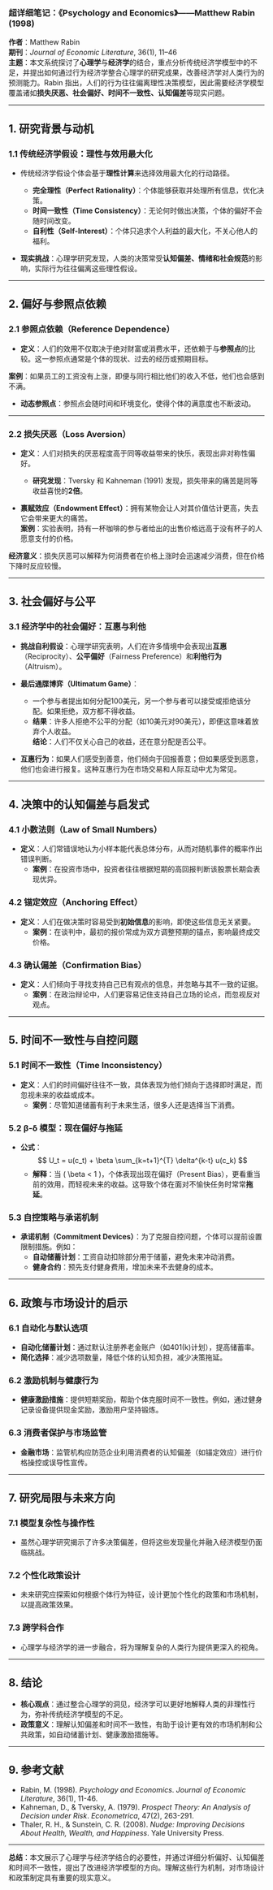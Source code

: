 ### **超详细笔记：《Psychology and Economics》——Matthew Rabin (1998)**  

**作者**：Matthew Rabin  
**期刊**：*Journal of Economic Literature*, 36(1), 11–46  
**主题**：本文系统探讨了**心理学**与**经济学**的结合，重点分析传统经济学模型中的不足，并提出如何通过行为经济学整合心理学的研究成果，改善经济学对人类行为的预测能力。Rabin 指出，人们的行为往往偏离理性决策模型，因此需要经济学模型覆盖诸如**损失厌恶、社会偏好、时间不一致性、认知偏差**等现实问题。  

---

## **1. 研究背景与动机**

### **1.1 传统经济学假设：理性与效用最大化**  
- 传统经济学假设个体会基于**理性计算**来选择效用最大化的行动路径。  
  - **完全理性（Perfect Rationality）**：个体能够获取并处理所有信息，优化决策。  
  - **时间一致性（Time Consistency）**：无论何时做出决策，个体的偏好不会随时间改变。  
  - **自利性（Self-Interest）**：个体只追求个人利益的最大化，不关心他人的福利。  

- **现实挑战**：心理学研究发现，人类的决策常受**认知偏差、情绪和社会规范**的影响，实际行为往往偏离这些理性假设。

---

## **2. 偏好与参照点依赖**

### **2.1 参照点依赖（Reference Dependence）**
- **定义**：人们的效用不仅取决于绝对财富或消费水平，还依赖于与**参照点**的比较。这一参照点通常是个体的现状、过去的经历或预期目标。

**案例**：如果员工的工资没有上涨，即便与同行相比他们的收入不低，他们也会感到不满。  
- **动态参照点**：参照点会随时间和环境变化，使得个体的满意度也不断波动。

---

### **2.2 损失厌恶（Loss Aversion）**
- **定义**：人们对损失的厌恶程度高于同等收益带来的快乐，表现出非对称性偏好。  
  - **研究发现**：Tversky 和 Kahneman (1991) 发现，损失带来的痛苦是同等收益喜悦的**2倍**。

- **禀赋效应（Endowment Effect）**：拥有某物会让人对其价值估计更高，失去它会带来更大的痛苦。  
  **案例**：实验表明，持有一杯咖啡的参与者给出的出售价格远高于没有杯子的人愿意支付的价格。

**经济意义**：损失厌恶可以解释为何消费者在价格上涨时会迅速减少消费，但在价格下降时反应较慢。

---

## **3. 社会偏好与公平**

### **3.1 经济学中的社会偏好：互惠与利他**  
- **挑战自利假设**：心理学研究表明，人们在许多情境中会表现出**互惠**（Reciprocity）、**公平偏好**（Fairness Preference）和**利他行为**（Altruism）。  

- **最后通牒博弈（Ultimatum Game）**：  
  - 一个参与者提出如何分配100美元，另一个参与者可以接受或拒绝该分配。如果拒绝，双方都不得收益。  
  - **结果**：许多人拒绝不公平的分配（如10美元对90美元），即便这意味着放弃个人收益。  
  **结论**：人们不仅关心自己的收益，还在意分配是否公平。

- **互惠行为**：如果人们感受到善意，他们倾向于回报善意；但如果感受到恶意，他们也会进行报复。这种互惠行为在市场交易和人际互动中尤为常见。

---

## **4. 决策中的认知偏差与启发式**

### **4.1 小数法则（Law of Small Numbers）**
- **定义**：人们常错误地认为小样本能代表总体分布，从而对随机事件的概率作出错误判断。  
  - **案例**：在投资市场中，投资者往往根据短期的高回报判断该股票长期会表现优异。

### **4.2 锚定效应（Anchoring Effect）**  
- **定义**：人们在做决策时容易受到**初始信息**的影响，即使这些信息无关紧要。  
  - **案例**：在谈判中，最初的报价常成为双方调整预期的锚点，影响最终成交价格。

### **4.3 确认偏差（Confirmation Bias）**  
- **定义**：人们倾向于寻找支持自己已有观点的信息，并忽略与其不一致的证据。  
  - **案例**：在政治辩论中，人们更容易记住支持自己立场的论点，而忽视反对观点。

---

## **5. 时间不一致性与自控问题**

### **5.1 时间不一致性（Time Inconsistency）**
- **定义**：人们的时间偏好往往不一致，具体表现为他们倾向于选择即时满足，而忽视未来的收益或成本。  
  - **案例**：尽管知道储蓄有利于未来生活，很多人还是选择当下消费。

### **5.2 β-δ 模型：现在偏好与拖延**
- **公式**：  
  $$
  U_t = u(c_t) + \beta \sum_{k=t+1}^{T} \delta^{k-t} u(c_k)
  $$
  - **解释**：当 \( \beta < 1 \)，个体表现出现在偏好（Present Bias），更看重当前的效用，而轻视未来的收益。这导致个体在面对不愉快任务时常常**拖延**。

### **5.3 自控策略与承诺机制**
- **承诺机制（Commitment Devices）**：为了克服自控问题，个体可以提前设置限制措施。例如：  
  - **自动储蓄计划**：工资自动扣除部分用于储蓄，避免未来冲动消费。  
  - **健身合约**：预先支付健身费用，增加未来不去健身的成本。

---

## **6. 政策与市场设计的启示**

### **6.1 自动化与默认选项**
- **自动化储蓄计划**：通过默认注册养老金账户（如401(k)计划），提高储蓄率。  
- **简化选择**：减少选项数量，降低个体的认知负担，减少决策拖延。

### **6.2 激励机制与健康行为**
- **健康激励措施**：提供短期奖励，帮助个体克服时间不一致性。例如，通过健身记录设备提供现金奖励，激励用户坚持锻炼。

### **6.3 消费者保护与市场监管**
- **金融市场**：监管机构应防范企业利用消费者的认知偏差（如锚定效应）进行价格操控或误导性宣传。

---

## **7. 研究局限与未来方向**

### **7.1 模型复杂性与操作性**
- 虽然心理学研究揭示了许多决策偏差，但将这些发现量化并融入经济模型仍面临挑战。

### **7.2 个性化政策设计**
- 未来研究应探索如何根据个体行为特征，设计更加个性化的政策和市场机制，以提高政策效果。

### **7.3 跨学科合作**
- 心理学与经济学的进一步融合，将为理解复杂的人类行为提供更深入的视角。

---

## **8. 结论**

- **核心观点**：通过整合心理学的洞见，经济学可以更好地解释人类的非理性行为，弥补传统经济学模型的不足。  
- **政策意义**：理解认知偏差和时间不一致性，有助于设计更有效的市场机制和公共政策，如自动储蓄计划、健康激励措施等。

---

## **9. 参考文献**

- Rabin, M. (1998). *Psychology and Economics*. *Journal of Economic Literature*, 36(1), 11-46.  
- Kahneman, D., & Tversky, A. (1979). *Prospect Theory: An Analysis of Decision under Risk*. *Econometrica*, 47(2), 263-291.  
- Thaler, R. H., & Sunstein, C. R. (2008). *Nudge: Improving Decisions About Health, Wealth, and Happiness*. Yale University Press.

---

**总结**：本文展示了心理学与经济学结合的必要性，并通过详细分析偏好、认知偏差和时间不一致性，提出了改进经济学模型的方向。理解这些行为机制，对市场设计和政策制定具有重要的现实意义。

